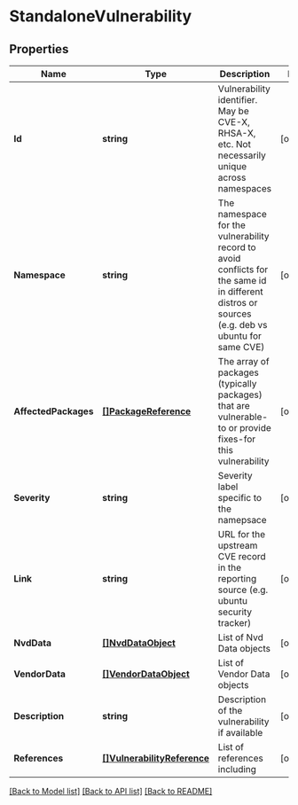 # StandaloneVulnerability

## Properties

Name | Type | Description | Notes
------------ | ------------- | ------------- | -------------
**Id** | **string** | Vulnerability identifier. May be CVE-X, RHSA-X, etc. Not necessarily unique across namespaces | [optional] 
**Namespace** | **string** | The namespace for the vulnerability record to avoid conflicts for the same id in different distros or sources (e.g. deb vs ubuntu for same CVE) | [optional] 
**AffectedPackages** | [**[]PackageReference**](PackageReference.md) | The array of packages (typically packages) that are vulnerable-to or provide fixes-for this vulnerability | [optional] 
**Severity** | **string** | Severity label specific to the namepsace | [optional] 
**Link** | **string** | URL for the upstream CVE record in the reporting source (e.g. ubuntu security tracker) | [optional] 
**NvdData** | [**[]NvdDataObject**](NvdDataObject.md) | List of Nvd Data objects | [optional] 
**VendorData** | [**[]VendorDataObject**](VendorDataObject.md) | List of Vendor Data objects | [optional] 
**Description** | **string** | Description of the vulnerability if available | [optional] 
**References** | [**[]VulnerabilityReference**](VulnerabilityReference.md) | List of references including | [optional] 

[[Back to Model list]](../README.md#documentation-for-models) [[Back to API list]](../README.md#documentation-for-api-endpoints) [[Back to README]](../README.md)


